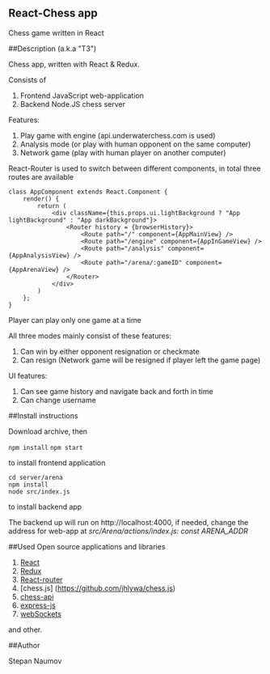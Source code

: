## React-Chess app

Chess game written in React

##Description (a.k.a "ТЗ")

Chess app, written with React & Redux. 

Consists of 

1. Frontend JavaScript web-application
2. Backend Node.JS chess server

Features:

1. Play game with engine (api.underwaterchess.com is used)
2. Analysis mode (or play with human opponent on the same computer)
3. Network game (play with human player on another computer) 

React-Router is used to switch between different components, in total three routes are available

```
class AppComponent extends React.Component {
    render() {
        return (
            <div className={this.props.ui.lightBackground ? "App lightBackground" : "App darkBackground"}>
                <Router history = {browserHistory}>
                    <Route path="/" component={AppMainView} />
                    <Route path="/engine" component={AppInGameView} />
                    <Route path="/analysis" component={AppAnalysisView} />
                    <Route path="/arena/:gameID" component={AppArenaView} />
                </Router>
            </div>
        )
    };
}
```

Player can play only one game at a time

All three modes mainly consist of these features:

1. Can win by either opponent resignation or checkmate
2. Can resign (Network game will be resigned if player left the game page)


UI features:

1. Can see game history and navigate back and forth in time
2. Can change username

##Install instructions

Download archive, then

`npm install`
`npm start`

to install frontend application

```
cd server/arena
npm install 
node src/index.js

```

to install backend app

The backend up will run on http://localhost:4000, if needed, change the address for web-app at *src/Arena/actions/index.js: const ARENA_ADDR*

##Used Open source applications and libraries

1. [React](https://facebook.github.io/react/)
2. [Redux](http://redux.js.org)
3. [React-router](https://github.com/ReactTraining/react-router)
4. [chess.js] (https://github.com/jhlywa/chess.js)
5. [chess-api](https://github.com/ncksllvn/chess-api)
6. [express-js](http://expressjs.com/)
7. [webSockets](https://github.com/websockets/ws)

and other.

##Author

Stepan Naumov
